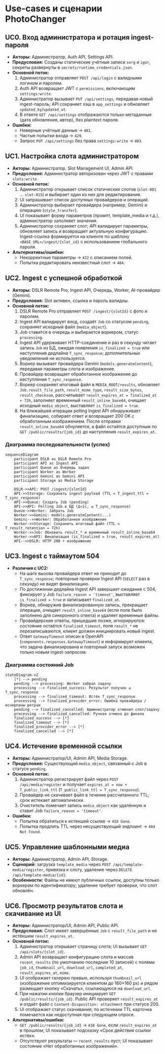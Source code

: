 # Use-cases и сценарии PhotoChanger

## UC0. Вход администратора и ротация ingest-пароля
- **Акторы:** Администратор, Auth API, Settings API.
- **Предусловия:** Созданы статические учётные записи `serg` и `igor`, секреты развернуты в `secrets/runtime_credentials.json`.
- **Основной поток:**
  1. Администратор отправляет `POST /api/login` с валидными логином и паролем.
  2. Auth API возвращает JWT с `permissions`, включающим `settings:write`.
  3. Администратор вызывает `PUT /api/settings`, передавая новый ingest-пароль; API сохраняет хэш в `app_settings` и обновляет `updated_by`/`updated_at`.
  4. В ответе `GET /api/settings` отображаются только метаданные (дата обновления, автор), без plaintext пароля.
- **Ошибки:**
  - Неверные учётные данные → `401`.
  - Частые попытки входа → `429`.
  - Запрос `PUT /api/settings` без права `settings:write` → `403`.

## UC1. Настройка слота администратором
- **Акторы:** Администратор, Slot Management UI, Admin API.
- **Предусловия:** Администратор авторизован через JWT с правами `slots:write`.
- **Основной поток:**
  1. Администратор открывает список статических слотов (`slot-001` … `slot-015`) и выбирает один из них для редактирования.
  2. UI запрашивает список доступных провайдеров и операций.
  3. Администратор выбирает провайдера (например, Gemini) и операцию (`style_transfer`).
  4. UI показывает форму параметров (промпт, template_media и т.д.), администратор заполняет значения.
  5. Администратор сохраняет слот; API валидирует параметры, обновляет запись и возвращает актуальную конфигурацию. Ingest-ссылка формируется на клиенте по шаблону `<BASE_URL>/ingest/{slot_id}` с использованием глобального пароля.
- **Альтернативы/ошибки:**
  - Некорректные параметры → `422` с описанием полей.
  - Попытка редактировать неизвестный слот → `404`.

## UC2. Ingest с успешной обработкой
- **Акторы:** DSLR Remote Pro, Ingest API, Очередь, Worker, AI-провайдер (Gemini).
- **Предусловия:** Slot активен, ссылка и пароль валидны.
- **Основной поток:**
  1. DSLR Remote Pro отправляет `POST /ingest/{slotId}` с фото и паролем.
  2. Ingest API валидирует вход, создаёт `Job` со статусом `pending`, сохраняет исходный файл (`media_object`).
  3. Job ставится в очередь и выбирается воркером, статус `processing`.
  4. Ingest API удерживает HTTP-соединение и раз в секунду читает запись `Job` из БД, ожидая появления `is_finalized = true` или наступления дедлайна `T_sync_response`; дополнительных уведомлений не используется.
  5. Воркер вызывает провайдера Gemini (`models.generateContent`), передавая параметры слота и изображение.
  6. Провайдер возвращает обработанное изображение до наступления `T_sync_response`.
  7. Воркер сохраняет итоговый файл в `MEDIA_ROOT/results`, обновляет `Job.result_file_path`, `result_mime_type`, `result_size_bytes`, `result_checksum`, рассчитывает `result_expires_at = finalized_at + 72h`, заполняет временный `result_inline_base64`, очищает исходный `media_object`, выставляет `is_finalized = true`.
  8. На ближайшей итерации polling Ingest API обнаруживает финализацию, собирает ответ и возвращает 200 OK с обработанным изображением. После отправки `result_inline_base64` обнуляется, а файл остаётся доступным по `GET /public/results/{job_id}` до наступления `result_expires_at`.

### Диаграмма последовательности (успех)
```mermaid
sequenceDiagram
    participant DSLR as DSLR Remote Pro
    participant API as Ingest API
    participant Queue as Очередь задач
    participant Worker as Worker
    participant Gemini as Gemini API
    participant Storage as Media Storage

    DSLR->>API: POST /ingest/{slotId}
    API->>Storage: Сохранить ingest payload (TTL = T_ingest_ttl = T_sync_response)
    API->>Queue: Создать Job (pending)
    API->>API: Polling Job в БД (Δ≈1с, ≤ T_sync_response)
    Queue->>Worker: Забрать Job
    Worker->>Gemini: models.generateContent(...)
    Gemini-->>Worker: Обработанное изображение
    Worker->>Storage: Сохранить итоговый файл (TTL = T_result_retention = 72h)
    Worker->>Job: Обновить result_* и временный result_inline_base64
    Worker->>API: Финализация (is_finalized = true, result_expires_at)
    API-->>DSLR: HTTP 200 + изображение
```

## UC3. Ingest с таймаутом 504
- **Различия с UC2:**
  - На шаге вызова провайдера ответ не приходит до `T_sync_response`; повторные проверки Ingest API (`SELECT` раз в секунду) не видят финализацию.
  - По достижении дедлайна Ingest API завершает ожидание с 504, фиксирует у Job `failure_reason = 'timeout'`, выставляет `is_finalized = true` и записывает `finalized_at`.
  - Воркер, обнаружив финализированную запись, прекращает операции, очищает `result_inline_base64` (если поле было заполнено для синхронного ответа) и удаляет временные файлы.
  - Провайдерские ответы, пришедшие позже, игнорируются: состояние остаётся `finalized_timeout`, поля `result_*` не перезаписываются, клиент должен инициировать новый ingest.
  - Ответ `GatewayTimeout` описан в OpenAPI (`components.responses.GatewayTimeout`) и информирует клиента, что задача финализирована и повторный запуск возможен только новым ingest-запросом.

### Диаграмма состояний Job
```mermaid
stateDiagram-v2
    [*] --> pending
    pending --> processing: Worker забрал задачу
    processing --> finalized_success: Результат получен ≤ T_sync_response
    processing --> finalized_timeout: Истёк T_sync_response
    processing --> finalized_provider_error: Ошибка провайдера / исчерпаны ретраи
    pending --> finalized_cancelled: Администратор отменил слот/задачу
    processing --> finalized_cancelled: Ручная отмена до финала
    finalized_success --> [*]
    finalized_timeout --> [*]
    finalized_provider_error --> [*]
    finalized_cancelled --> [*]
```

## UC4. Истечение временной ссылки
- **Акторы:** Администратор/UI, Admin API, Media Storage.
- **Предусловия:** Существующий `media_object`, связанный с Job в статусе `pending`.
- **Основной поток:**
  1. Администратор регистрирует файл через `POST /api/media/register` и получает `expires_at = now + T_public_link_ttl` (`T_public_link_ttl = T_sync_response`).
  2. Провайдер не скачивает файл в течение рассчитанного TTL; срок истекает автоматически.
  3. Очиститель помечает запись `media_object` как удалённую и ставит Job `failure_reason = 'timeout'`.
- **Ошибки:**
  - Попытка обратиться к истекшей ссылке → `410 Gone`.
  - Попытка продлить TTL через несуществующий эндпоинт → `404 Not Found`.

## UC5. Управление шаблонными медиа
- **Акторы:** Администратор, Admin API, Storage.
- **Сценарий:** загрузка `template_media` через `POST /api/template-media/register`, привязка к слоту, удаление через `DELETE /api/template-media/{id}`.
- **Особенности:** Файлы не имеют публичных ссылок, доступны только воркерам по идентификатору; удаление требует проверки, что слот обновлён.

## UC6. Просмотр результатов слота и скачивание из UI
- **Акторы:** Администратор/UI, Admin API, Public API.
- **Предусловия:** Слот имеет завершённые `Job` с `result_file_path` и не истёкшим `result_expires_at`.
- **Основной поток:**
  1. Администратор открывает страницу слота; UI вызывает `GET /api/slots/{slot_id}`.
  2. Admin API возвращает конфигурацию слота и массив `recent_results` (по умолчанию последние 10 записей) с полями `job_id`, `thumbnail_url`, `download_url`, `completed_at`, `result_expires_at`, `mime`.
  3. UI отображает галерею превью, используя `thumbnail_url` (изображение оптимизируется клиентом до 160×160 px) и рядом размещает кнопку «Скачать», ссылающуюся на `download_url`.
  4. При нажатии кнопки браузер инициирует `GET /public/results/{job_id}`. Public API проверяет `result_expires_at` и отдаёт файл с `Content-Disposition: attachment` при статусе 200.
  5. UI отображает статус скачивания; по истечении TTL карточка помечается как недоступная при следующем опросе.
- **Альтернативы/ошибки:**
  - `GET /public/results/{job_id}` → `410 Gone`, если `result_expires_at` в прошлом; UI показывает подсказку «Срок действия ссылки истёк».
  - Отсутствуют результаты — `recent_results` пуст; UI показывает состояние «Нет обработанных изображений».
